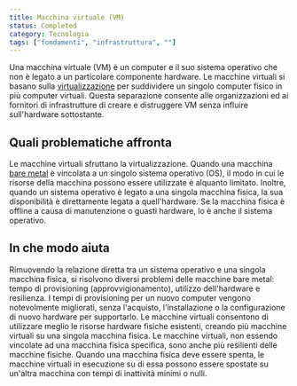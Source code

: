 ```yaml
---
title: Macchina virtuale (VM)
status: Completed
category: Tecnologia
tags: ["fondamenti", "infrastruttura", ""]
---
```



Una macchina virtuale (VM) è un computer e il suo sistema operativo che non è legato a un particolare componente hardware. Le macchine virtuali si basano sulla [virtualizzazione](/it/virtualization/) per suddividere un singolo computer fisico in più computer virtuali. Questa separazione consente alle organizzazioni ed ai fornitori di infrastrutture di creare e distruggere VM senza influire sull'hardware sottostante.

## Quali problematiche affronta

Le macchine virtuali sfruttano la virtualizzazione. Quando una macchina [bare metal](/it/bare-metal-machine/) è vincolata a un singolo sistema operativo (OS), il modo in cui le risorse della macchina possono essere utilizzate è alquanto limitato. Inoltre, quando un sistema operativo è legato a una singola macchina fisica, la sua disponibilità è direttamente legata a quell'hardware. Se la macchina fisica è offline a causa di manutenzione o guasti hardware, lo è anche il sistema operativo.

## In che modo aiuta

Rimuovendo la relazione diretta tra un sistema operativo e una singola macchina fisica, si risolvono diversi problemi delle macchine bare metal: tempo di provisioning (approvvigionamento), utilizzo dell'hardware e resilienza.
I tempi di provisioning per un nuovo computer vengono notevolmente migliorati, senza l'acquisto, l'installazione o la configurazione di nuovo hardware per supportarlo. Le macchine virtuali consentono di utilizzare meglio le risorse hardware fisiche esistenti, creando più macchine virtuali su una singola macchina fisica. Le macchine virtuali, non essendo vincolate ad una macchina fisica specifica, sono anche più resilienti delle macchine fisiche. Quando una macchina fisica deve essere spenta, le macchine virtuali in esecuzione su di essa possono essere spostate su un'altra macchina con tempi di inattività minimi o nulli.
